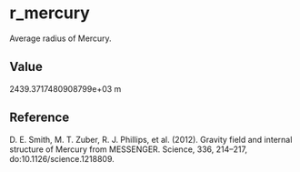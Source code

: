 # r_mercury

Average radius of Mercury.

## Value

2439.3717480908799e+03 m 

## Reference

D. E. Smith, M. T. Zuber, R. J. Phillips, et al. (2012). Gravity field and internal structure of Mercury from MESSENGER. Science, 336, 214–217, do:10.1126/science.1218809.


